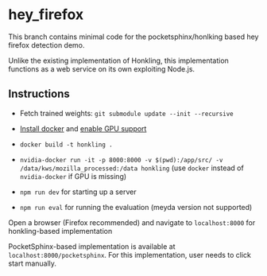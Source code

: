 # hey_firefox
This branch contains minimal code for the pocketsphinx/honlking based hey firefox detection demo.

Unlike the existing implementation of Honkling, this implementation functions as a web service on its own exploiting Node.js.

## Instructions
* Fetch trained weights: `git submodule update --init --recursive`

* [Install docker](https://docs.docker.com/engine/install/) and [enable GPU support](https://cnvrg.io/how-to-setup-docker-and-nvidia-docker-2-0-on-ubuntu-18-04/)

* `docker build -t honkling .`

* `nvidia-docker run -it -p 8000:8000 -v $(pwd):/app/src/ -v /data/kws/mozilla_processed:/data honkling` (use `docker` instead of `nvidia-docker` if GPU is missing)

* `npm run dev` for starting up a server

* `npm run eval` for running the evaluation (meyda version not supported)


Open a browser (Firefox recommended) and navigate to `localhost:8000` for honkling-based implementation

PocketSphinx-based implementation is available at `localhost:8000/pocketsphinx`. For this implementation, user needs to click start manually.
